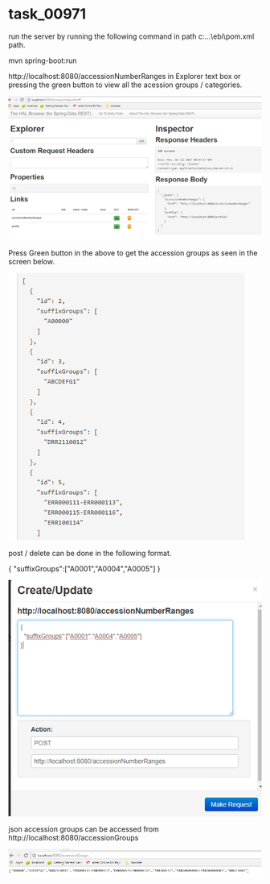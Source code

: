 # task_00971

run the server by running the following command in path c:\...\ebi\pom.xml path.

mvn spring-boot:run 



http://localhost:8080/accessionNumberRanges in Explorer text box or pressing the green button to view all the acession groups / categories.

![main_screen](https://github.com/veerarao80/task_00971/blob/master/images/main_screen.png)

Press Green button in the above to get the accession groups as seen in the screen below.

![first screen accession Groups](https://github.com/veerarao80/task_00971/blob/master/images/accessionGroups.png)

post / delete can be done in the following format.

{
  "suffixGroups":["A0001","A0004","A0005"]
}

![post screen](https://github.com/veerarao80/task_00971/blob/master/images/post_or_delete.png)

json accession groups can be accessed from http://localhost:8080/accessionGroups

![json result for accession groups](https://github.com/veerarao80/task_00971/blob/master/images/accessionGroup_results.png)


